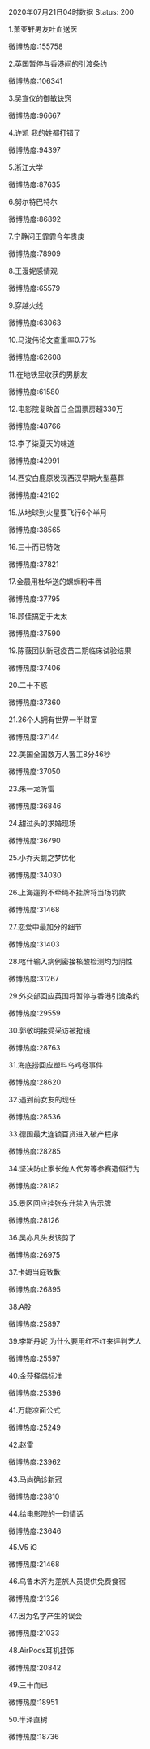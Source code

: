 2020年07月21日04时数据
Status: 200

1.萧亚轩男友吐血送医

微博热度:155758

2.英国暂停与香港间的引渡条约

微博热度:106341

3.吴宣仪的御敏诀窍

微博热度:96667

4.许凯 我的姓都打错了

微博热度:94397

5.浙江大学

微博热度:87635

6.努尔特巴特尔

微博热度:86892

7.宁静问王霏霏今年贵庚

微博热度:78909

8.王漫妮感情观

微博热度:65579

9.穿越火线

微博热度:63063

10.马浚伟论文查重率0.77%

微博热度:62608

11.在地铁里收获的男朋友

微博热度:61580

12.电影院复映首日全国票房超330万

微博热度:48766

13.李子柒夏天的味道

微博热度:42991

14.西安白鹿原发现西汉早期大型墓葬

微博热度:42192

15.从地球到火星要飞行6个半月

微博热度:38565

16.三十而已特效

微博热度:37821

17.金晨用杜华送的螺蛳粉丰唇

微博热度:37795

18.顾佳搞定于太太

微博热度:37590

19.陈薇团队新冠疫苗二期临床试验结果

微博热度:37406

20.二十不惑

微博热度:37360

21.26个人拥有世界一半财富

微博热度:37144

22.美国全国数万人罢工8分46秒

微博热度:37050

23.朱一龙听雷

微博热度:36846

24.甜过头的求婚现场

微博热度:36790

25.小乔天鹅之梦优化

微博热度:34030

26.上海遛狗不牵绳不挂牌将当场罚款

微博热度:31468

27.恋爱中最加分的细节

微博热度:31403

28.喀什输入病例密接核酸检测均为阴性

微博热度:31267

29.外交部回应英国将暂停与香港引渡条约

微博热度:29559

30.郭敬明接受采访被抢镜

微博热度:28763

31.海底捞回应塑料乌鸡卷事件

微博热度:28620

32.遇到前女友的现任

微博热度:28536

33.德国最大连锁百货进入破产程序

微博热度:28285

34.坚决防止家长他人代劳等参赛造假行为

微博热度:28182

35.景区回应挂张东升禁入告示牌

微博热度:28126

36.吴亦凡头发该剪了

微博热度:26975

37.卡姆当庭致歉

微博热度:26895

38.A股

微博热度:25897

39.李斯丹妮 为什么要用红不红来评判艺人

微博热度:25597

40.金莎择偶标准

微博热度:25396

41.万能凉面公式

微博热度:25249

42.赵雷

微博热度:23962

43.马尚确诊新冠

微博热度:23810

44.给电影院的一句情话

微博热度:23646

45.V5 iG

微博热度:21468

46.乌鲁木齐为差旅人员提供免费食宿

微博热度:21326

47.因为名字产生的误会

微博热度:21033

48.AirPods耳机挂饰

微博热度:20842

49.三十而已

微博热度:18951

50.半泽直树

微博热度:18736

